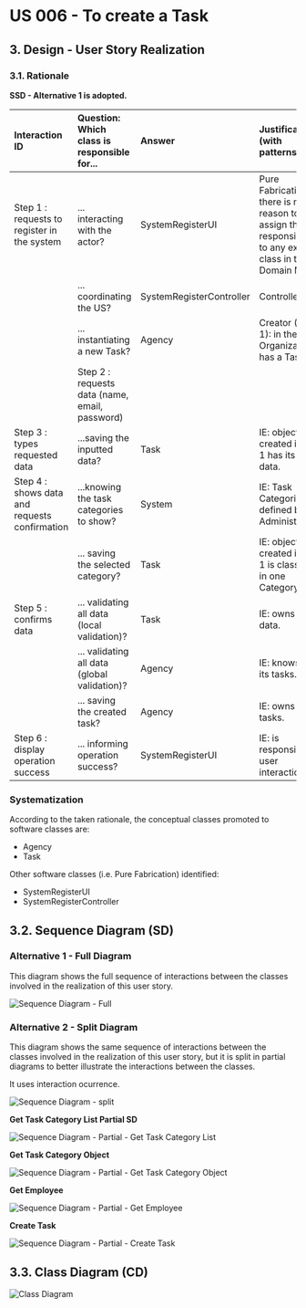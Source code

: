 # US 006 - To create a Task 

## 3. Design - User Story Realization 

### 3.1. Rationale

**SSD - Alternative 1 is adopted.**

| Interaction ID                                     | Question: Which class is responsible for... | Answer                   | Justification (with patterns)                                                                                 |
|:---------------------------------------------------|:--------------------- |:-------------------------|:--------------------------------------------------------------------------------------------------------------|
| Step 1 : requests to register in the system 		     |	... interacting with the actor? | SystemRegisterUI         | Pure Fabrication: there is no reason to assign this responsibility to any existing class in the Domain Model. |
| 			  		                                            |	... coordinating the US? | SystemRegisterController | Controller                                                                                                    |
| 			  		                                            |	... instantiating a new Task? | Agency                   | Creator (Rule 1): in the DM Organization has a Task.                                                          |
|| Step 2 : requests data (name, email, password)  		 |							 |                          |                                                                                                               |
| Step 3 : types requested data 		                   |	...saving the inputted data? | Task                     | IE: object created in step 1 has its own data.                                                                |
| Step 4 : shows data and requests confirmation  		  |	...knowing the task categories to show? | System                   | IE: Task Categories are defined by the Administrators.                                                        |
| 		                         |	... saving the selected category? | Task                     | IE: object created in step 1 is classified in one Category.                                                   |
| Step 5 : confirms data   		                                         |	... validating all data (local validation)? | Task                     | IE: owns its data.                                                                                            | 
| 			  		                                            |	... validating all data (global validation)? | Agency                   | IE: knows all its tasks.                                                                                      | 
| 			  		                                            |	... saving the created task? | Agency                   | IE: owns all its tasks.                                                                                       | 
| Step 6 : display operation success  		             |	... informing operation success?| SystemRegisterUI         | IE: is responsible for user interactions.                                                                     | 

### Systematization ##

According to the taken rationale, the conceptual classes promoted to software classes are: 

 * Agency
 * Task

Other software classes (i.e. Pure Fabrication) identified: 

 * SystemRegisterUI  
 * SystemRegisterController


## 3.2. Sequence Diagram (SD)

### Alternative 1 - Full Diagram

This diagram shows the full sequence of interactions between the classes involved in the realization of this user story.

![Sequence Diagram - Full](svg/us006-sequence-diagram-full.svg)

### Alternative 2 - Split Diagram

This diagram shows the same sequence of interactions between the classes involved in the realization of this user story, but it is split in partial diagrams to better illustrate the interactions between the classes.

It uses interaction ocurrence.

![Sequence Diagram - split](svg/us006-sequence-diagram-split.svg)

**Get Task Category List Partial SD**

![Sequence Diagram - Partial - Get Task Category List](svg/us006-sequence-diagram-partial-get-task-category-list.svg)

**Get Task Category Object**

![Sequence Diagram - Partial - Get Task Category Object](svg/us006-sequence-diagram-partial-get-task-category.svg)

**Get Employee**

![Sequence Diagram - Partial - Get Employee](svg/us006-sequence-diagram-partial-get-employee.svg)

**Create Task**

![Sequence Diagram - Partial - Create Task](svg/us006-sequence-diagram-partial-create-task.svg)

## 3.3. Class Diagram (CD)

![Class Diagram](svg/us006-class-diagram.svg)
